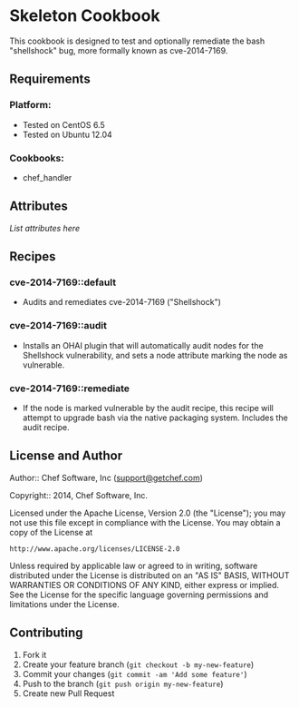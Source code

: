 Skeleton Cookbook
=================

This cookbook is designed to test and optionally remediate the bash
"shellshock" bug, more formally known as cve-2014-7169.

Requirements
------------

### Platform:

* Tested on CentOS 6.5
* Tested on Ubuntu 12.04

### Cookbooks:

* chef_handler

Attributes
----------

*List attributes here*

Recipes
-------

### cve-2014-7169::default

* Audits and remediates cve-2014-7169 ("Shellshock")

### cve-2014-7169::audit

* Installs an OHAI plugin that will automatically audit nodes for the Shellshock vulnerability, and sets a node attribute marking the node as vulnerable.

### cve-2014-7169::remediate

* If the node is marked vulnerable by the audit recipe, this recipe will attempt to upgrade bash via the native packaging system. Includes the audit recipe.



License and Author
------------------

Author:: Chef Software, Inc (support@getchef.com)

Copyright:: 2014, Chef Software, Inc.

Licensed under the Apache License, Version 2.0 (the "License");
you may not use this file except in compliance with the License.
You may obtain a copy of the License at

    http://www.apache.org/licenses/LICENSE-2.0

Unless required by applicable law or agreed to in writing, software
distributed under the License is distributed on an "AS IS" BASIS,
WITHOUT WARRANTIES OR CONDITIONS OF ANY KIND, either express or implied.
See the License for the specific language governing permissions and
limitations under the License.

Contributing
------------

1. Fork it
2. Create your feature branch (`git checkout -b my-new-feature`)
3. Commit your changes (`git commit -am 'Add some feature'`)
4. Push to the branch (`git push origin my-new-feature`)
5. Create new Pull Request
